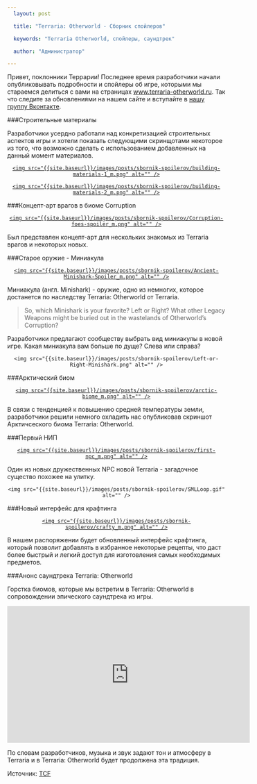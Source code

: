 ```yaml
---
  layout: post

  title: "Terraria: Otherworld - Сборник спойлеров"

  keywords: "Terraria Otherworld, спойлеры, саундтрек"

  author: "Администратор"

---
```


Привет, поклонники Террарии!
Последнее время разработчики начали опубликовывать подробности и спойлеры об игре, которыми мы стараемся делиться с вами на страницах www.terraria-otherworld.ru. Так что следите за обновлениями на нашем сайте и вступайте в <a href="https://vk.com/terraria_otherworld_ru">нашу группу Вконтакте<a/>.

###Строительные материалы

Разработчики усердно работали над конкретизацией строительных аспектов игры и хотели показать следующими скринщотами некоторое из того, что возможно сделать с  использованием добавленных на данный момент материалов.

<div align="center">

<a class="fancybox" rel="gallery1" href="{{site.baseurl}}/images/posts/sbornik-spoilerov/building-materials-1.png" title="Строительные материалы">

	<img src="{{site.baseurl}}/images/posts/sbornik-spoilerov/building-materials-1_m.png" alt="" />

</a>

<a class="fancybox" rel="gallery1" href="{{site.baseurl}}/images/posts/sbornik-spoilerov/building-materials-2.png" title="Строительные материалы">

	<img src="{{site.baseurl}}/images/posts/sbornik-spoilerov/building-materials-2_m.png" alt="" />

</a>

</div>

###Концепт-арт врагов в биоме Corruption

<div align="center">

<a class="fancybox" rel="gallery1" href="{{site.baseurl}}/images/posts/sbornik-spoilerov/Corruption-foes-spoiler.png" title="Враги в биоме Corruption">

	<img src="{{site.baseurl}}/images/posts/sbornik-spoilerov/Corruption-foes-spoiler_m.png" alt="" />

</a>

</div>

Был представлен концепт-арт для нескольких знакомых из Terraria врагов и некоторых новых.


###Старое оружие - Миниакула

<div align="center">

<a class="fancybox" rel="gallery1" href="{{site.baseurl}}/images/posts/sbornik-spoilerov/Ancient-Minishark-Spoiler.png" title="Миниакула">

	<img src="{{site.baseurl}}/images/posts/sbornik-spoilerov/Ancient-Minishark-Spoiler_m.png" alt="" />

</a>

</div>

Миниакула (англ. Minishark) - оружие, одно из немногих, которое достанется по наследству Terraria: Otherworld от Terraria. 

<blockquote>So, which Minishark is your favorite? Left or Right? What other Legacy Weapons might be buried out in the wastelands of Otherworld’s Corruption?</blockquote>

Разработчики предлагают сообществу выбрать вид миниакулы в новой игре. Какая миниакула вам больше по дуще? Слева или справа?

<div align="center">

	<img src="{{site.baseurl}}/images/posts/sbornik-spoilerov/Left-or-Right-Minishark.png" alt="" />

</div>

###Арктический биом

<div align="center">

<a class="fancybox" rel="gallery1" href="{{site.baseurl}}/images/posts/sbornik-spoilerov/arctic-biome.png" title="Арктический биом">

	<img src="{{site.baseurl}}/images/posts/sbornik-spoilerov/arctic-biome_m.png" alt="" />

</a>

</div>

В связи с тенденцией к повышению средней температуры земли, разработчики решили немного охладить нас опубликовав скриншот Арктичсеского биома Terraria: Otherworld.

###Первый НИП

<div align="center">

<a class="fancybox" rel="gallery1" href="{{site.baseurl}}/images/posts/sbornik-spoilerov/first-npc.png" title="Загадочное существо похожее на улитку">

	<img src="{{site.baseurl}}/images/posts/sbornik-spoilerov/first-npc_m.png" alt="" />

</a>

</div>

Один из новых дружественных NPC новой Terraria - загадочное существо похожее на улитку.

<div align="center">

	<img src="{{site.baseurl}}/images/posts/sbornik-spoilerov/SMLLoop.gif" alt="" />

</div>

###Новый интерфейс для крафтинга

<div align="center">

<a class="fancybox" rel="gallery1" href="{{site.baseurl}}/images/posts/sbornik-spoilerov/crafty.png" title="овый интерфейс для крафтинга">

	<img src="{{site.baseurl}}/images/posts/sbornik-spoilerov/crafty_m.png" alt="" />

</a>

</div>

В нашем распоряжении будет обновленный интерфейс крафтинга, который позволит добавлять в избранное некоторые рецепты, что даст более быстрый и легкий доступ для изготовления самых необходимых предметов.

###Анонс саундтрека Terraria: Otherworld

Горстка биомов, которые мы встретим в Terraria: Otherworld в сопровождении эпического саундтрека из игры.

<iframe width="560" height="315" src="https://www.youtube.com/embed/93fxc8SCF3g" frameborder="0" allowfullscreen></iframe>

По словам разработчиков, музыка и звук задают тон и атмосферу в Terraria и в Terraria: Otherworld будет продолжена эта традиция.

Источник: <a href="http://forums.terraria.org/index.php?threads/terraria-otherworld-spoiler-compendium.17520/" rel="nofollow">TCF</a>
